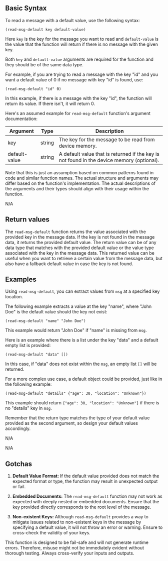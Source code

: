 ## Basic Syntax

To read a message with a default value, use the following syntax:

```pact
(read-msg-default key default-value)
```
Here `key` is the key for the message you want to read and `default-value` is the value that the function will return if there is no message with the given key.

Both `key` and `default-value` arguments are required for the function and they should be of the same data type.

For example, if you are trying to read a message with the key "id" and you want a default value of 0 if no message with key "id" is found, use:

```pact
(read-msg-default "id" 0)
```

In this example, if there is a message with the key "id", the function will return its value. If there isn't, it will return 0.

Here's an assumed example for `read-msg-default` function's argument documentation:

| Argument | Type | Description |
| --- | --- | --- |
| key | string | The key for the message to be read from device memory. |
| default-value | string | A default value that is returned if the key is not found in the device memory (optional). |

Note that this is just an assumption based on common patterns found in code and similar function names. The actual structure and arguments may differ based on the function's implementation. The actual descriptions of the arguments and their types should align with their usage within the function.

N/A

## Return values

The `read-msg-default` function returns the value associated with the provided key in the message data. If the key is not found in the message data, it returns the provided default value. The return value can be of any data type that matches with the provided default value or the value type associated with the key in the message data. This returned value can be useful when you want to retrieve a certain value from the message data, but also have a fallback default value in case the key is not found.

## Examples 

Using `read-msg-default`, you can extract values from `msg` at a specified key location.

The following example extracts a value at the key "name", where "John Doe" is the default value should the key not exist:

```pact
(read-msg-default "name" "John Doe")
```

This example would return "John Doe" if "name" is missing from `msg`.

Here is an example where there is a list under the key "data" and a default empty list is provided:

```pact
(read-msg-default "data" [])
```

In this case, if "data" does not exist within the `msg`, an empty list `[]` will be returned.

For a more complex use case, a default object could be provided, just like in the following example:

```pact
(read-msg-default "details" {"age": 30, "location": "Unknown"})
```

This example should return `{"age": 30, "location": "Unknown"}` if there is no "details" key in `msg`. 

Remember that the return type matches the type of your default value provided as the second argument, so design your default values accordingly.

N/A

N/A

## Gotchas

1. **Default Value Format:** If the default value provided does not match the expected format or type, the function may result in unexpected output or fail.

2. **Embedded Documents:** The `read-msg-default` function may not work as expected with deeply nested or embedded documents. Ensure that the key provided directly corresponds to the root level of the message.

3. **Non-existent Keys:** Although `read-msg-default` provides a way to mitigate issues related to non-existent keys in the message by specifying a default value, it will not throw an error or warning. Ensure to cross-check the validity of your keys.

This function is designed to be fail-safe and will not generate runtime errors. Therefore, misuse might not be immediately evident without thorough testing. Always cross-verify your inputs and outputs.

